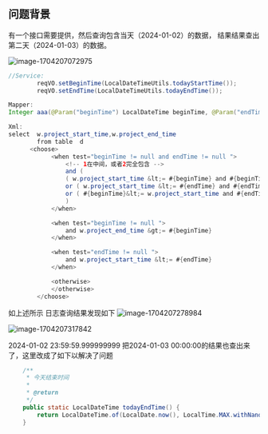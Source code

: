 ##  问题背景
有一个接口需要提供，然后查询包含当天（2024-01-02）的数据， 结果结果查出第二天（2024-01-03）的数据。

![image-1704207072975](https://file.losey.top/blog/image-1704207072975.png)

```java
//Service:
        reqVO.setBeginTime(LocalDateTimeUtils.todayStartTime());
        reqVO.setEndTime(LocalDateTimeUtils.todayEndTime());

Mapper:
Integer aaa(@Param("beginTime") LocalDateTime beginTime, @Param("endTime") LocalDateTime endTime);  

Xml:
select  w.project_start_time,w.project_end_time
        from table  d
      <choose>
            <when test="beginTime != null and endTime != null ">
                <!-- 1在中间，或者2完全包含 -->
                and (
                ( w.project_start_time &lt;= #{beginTime} and #{beginTime} &lt;= w.project_end_time)
                or ( w.project_start_time &lt;= #{endTime} and #{endTime} &lt;= w.project_end_time)
                or ( #{beginTime}&lt;= w.project_start_time and #{endTime}&gt;= w.project_end_time)
                )
            </when>

            <when test="beginTime != null ">
                and w.project_end_time &gt;= #{beginTime}
            </when>

            <when test="endTime != null ">
                and w.project_start_time &lt;= #{endTime}
            </when>

            <otherwise>
            </otherwise>
        </choose>
```

如上述所示
日志查询结果发现如下
![image-1704207278984](https://file.losey.top/blog/image-1704207278984.png)

![image-1704207317842](https://file.losey.top/blog/image-1704207317842.png)

2024-01-02 23:59:59.999999999 把2024-01-03 00:00:00的结果也查出来了，这里改成了如下以解决了问题

```java 
    /**
     * 今天结束时间
     *
     * @return
     */
    public static LocalDateTime todayEndTime() {
        return LocalDateTime.of(LocalDate.now(), LocalTime.MAX.withNano(0));
    }

```